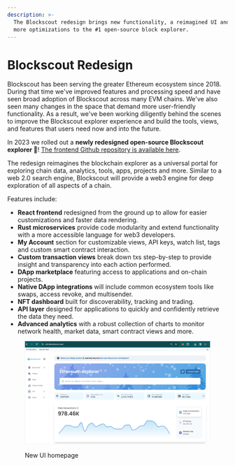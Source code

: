 ```yaml
---
description: >-
  The Blockscout redesign brings new functionality, a reimagined UI and many
  more optimizations to the #1 open-source block explorer.
---
```


# Blockscout Redesign

Blockscout has been serving the greater Ethereum ecosystem since 2018. During that time we've improved features and processing speed and have seen broad adoption of Blockscout across many EVM chains. We've also seen many changes in the space that demand more user-friendly functionality. As a result, we've been working diligently behind the scenes to improve the Blockscout explorer experience and build the tools, views, and features that users need now and into the future.

In 2023 we rolled out a **newly redesigned open-source Blockscout explorer  🎉**!  [The frontend Github repository is available here](https://github.com/blockscout/frontend).

The redesign reimagines the blockchain explorer as a universal portal for exploring chain data, analytics, tools, apps, projects and more. Similar to a web 2.0 search engine, Blockscout will provide a web3 engine for deep exploration of all aspects of a chain.&#x20;

Features include:

* **React frontend** redesigned from the ground up to allow for easier customizations and faster data rendering.
* **Rust microservices** provide code modularity and extend functionality with a more accessible language for web3 developers.&#x20;
* **My Account** section for customizable views, API keys, watch list, tags and custom smart contract interaction.
* **Custom transaction views** break down txs step-by-step to provide insight and transparency into each action performed.
* **DApp marketplace** featuring access to applications and on-chain projects.
* **Native DApp integrations** will include common ecosystem tools like swaps, access revoke, and multisender.
* **NFT dashboard** built for discoverability, tracking and trading.
* **API layer** designed for applications to quickly and confidently retrieve the data they need.
* **Advanced analytics** with a robust collection of charts to monitor network health, market data, smart contract views and more.

<figure><img src="../../.gitbook/assets/ethereum-explorer.png" alt=""><figcaption><p>New UI homepage</p></figcaption></figure>



